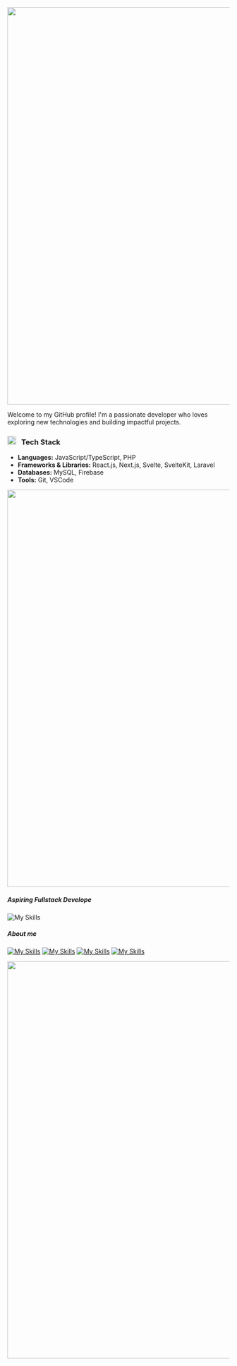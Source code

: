 <img src="https://tenor.com/fnfkmcvpv2k.gif" width="900">

Welcome to my GitHub profile! I'm a passionate developer who loves exploring new technologies and building impactful projects.

### <img src="https://user-images.githubusercontent.com/74038190/216120974-24a76b31-7f39-41f1-a38f-b3c1377cc612.png" alt="Teacup Without Handle" width="20" /> &nbsp; Tech Stack

- **Languages:** JavaScript/TypeScript, PHP
- **Frameworks & Libraries:** React.js, Next.js, Svelte, SvelteKit, Laravel
- **Databases:** MySQL, Firebase
- **Tools:** Git, VSCode

<img src="https://user-images.githubusercontent.com/74038190/212284115-f47cd8ff-2ffb-4b04-b5bf-4d1c14c0247f.gif" width="900">

##### Aspiring Fullstack Develope


![My Skills](https://skillicons.dev/icons?i=html,css,nodejs,github,java,php,powershell,py,vscode,powershell,figma,heroku,git,bots,firebase,blender,ps,cs,htmx,emotion,coffeescript,devto,dotnet,py,gamemakerstudio,gcp,githubactions,gitlab,ai,java&theme=light)

##### About me

[![My Skills](https://skillicons.dev/icons?i=instagram&theme=light)](https://instagram.com/7and6) [![My Skills](https://skillicons.dev/icons?i=linkedin&theme=light)](www.linkedin.com/in/revan-aldian-1392592a8) [![My Skills](https://skillicons.dev/icons?i=discord&theme=light)](https://discord.gg/nPX4yT7S) [![My Skills](https://skillicons.dev/icons?i=gmail&theme=light)](revanaldian2k25@gmail.com) 

<img src="https://user-images.githubusercontent.com/74038190/212284115-f47cd8ff-2ffb-4b04-b5bf-4d1c14c0247f.gif" width="900">
